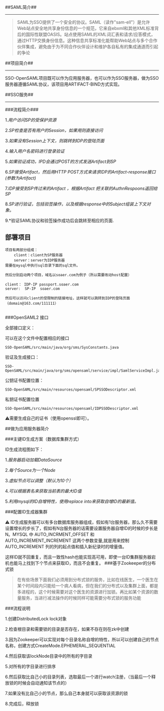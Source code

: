 ##SAML简介##

----------
>SAML为SSO提供了一个安全的协议。SAML（读作"sam-ell"）是允许Web站点安全地共享身份信息的一个规范，它来自ebxml和其他XML标准背后的国际性联盟OASIS。站点使用SAML的XML词汇表和请求/应答模式，通过HTTP交换身份信息。这种信息共享标准化能帮助Web站点与多个合作伙伴集成，避免由于为不同合作伙伴设计和维护各自私有的集成通道而引起的争论


##项目简介##

----------
SSO-OpenSAML项目既可以作为应用服务器，也可以作为SSO服务器，做为SSO服务器遵循SAML协议，该项目用ARTIFACT-BIND方式实现。


##SSO服务##

----------
###流程简介###


1.*用户访问SP的受保护资源*

2.*SP检查是否有用户的Session，如果用则直接访问*

3.*如果没有Session上下文，则跳转到IDP的登陆页面*

4.*输入用户名密码进行登录验证*

5.*如果验证成功，IPD会通过POST的方式发送Artifact到SP*

6.*SP接受Artifact，然后用HTTP POST方式来请求IDP的Artifact-response接口(参数为Artifact)*

7.*IDP接受到SP传过来的Artifact ，根据Artifact 把关联的AuthnRespoons返回给SP*

8.*SP进行验证，包括验签操作，以及根据response中的Subject组装上下文对象。*

9.*验证SAML协议和验签操作成功后会跳转至相应的页面.



## 部署项目

```
项目有两部分组成：
    client：client为SP服务器
    server：server为IDP服务器
需要在mysql中执行sql目录下面的sql文件。

然后分别启动两个项目，域名以soaer.com为例子（所以需要改动host配置）

client： IDP-IP passport.soaer.com
server:  SP-IP  soaer.com

然后可以访问client的受限制的链接地址，这样就可以跳转到IDP的登陆页面（domain@163.com/111111）
```

```

```

###OpenSAML2 接口

全部接口定义：

可以在这个文件中配置相应的接口

```
SSO-OpenSAML/src/main/java/org/sms/SysConstants.java
```

验证及生成接口：

```
SSO-OpenSAML/src/main/java/org/sms/opensaml/service/impl/SamlServiceImpl.java
```

公钥证书配置位置：

```
SSO-OpenSAML/src/main/resources/opensaml/SPSSODescriptor.xml
```

私钥证书配置位置

```
SSO-OpenSAML/src/main/resources/opensaml/IDPSSODescriptor.xml	
```

⚠️需要生成自己的证书（使用openssl即可）。

##做为应用服务器简介

###主键ID生成方案（数据库集群方式）



ID生成流程图如下：

1.*服务器启动加载DataSource*

2.*每个Source为一个Node*

3.*虚拟节点可以调整（默认为10个）*

4.*可以根据表名来获取当前表的最大ID值*

5.*利用mysql的ID自增特性，使用replace into来获取自增ID的最新值。*



###配置ID生成器集群

⚠️ ID生成服务器可以有多台数据库服务器组成，假如有1台服务器，那么久不需要设置增长的步长了，假如有N台服务器的话需要设置服务器自增ID的时候的步长是N。MYSQL 中 AUTO_INCRMENT_OFFSET 和
AUTO_INCREMENT_INCREMENT 这两个参数变量,就是用来控制 AUTO_INCREMENT 列的列的起点值和插入新纪录时的增量值。


这样ID就不回重复，而且一致性hash也能实现高可用，即使一台ID集群服务器宕机也能马上找到下个节点来获取ID，而且不会重复。
###基于Zookeeper的分布式锁

>在有些场景下面我们必须用到分布式锁的服务，比如在线医生，一个医生在某个时间段内只能给一个病人看病，但在我们的分布式以及集群上面，都是多进程的，这个时候需要对这个医生的资源进行加锁。再比如某个资源的数量服务，当进行减法操作的时候同样可能需要分布式锁的服务功能

###流程说明

1.创建DistributedLock lock对象

2.检查根目录和需要锁的目录是否存在，如果不存在则在zk中创建

3.因为Zookeeper可以实现对每个目录名称自增的特性，所以可以创建自己的节点名称，创建方式CreateMode.EPHEMERAL_SEQUENTIAL

4.然后获取该lockNode目录中的所有的字目录

5.对所有的字目录进行排序

6.然后获取比自己小的目录列表，选取最后一个进行watch注册，（当最后一个释放锁的时候会自动通知该节点的）

7.如果没有比自己小的节点，那么自己本身就可以获取该资源的锁

8.完成后，释放锁

